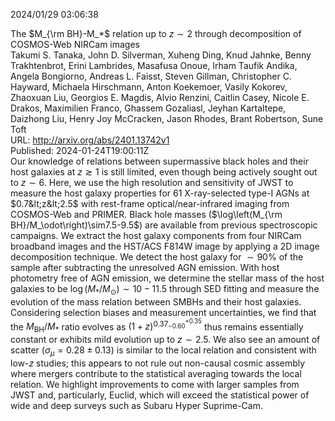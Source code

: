2024/01/29 03:06:38  

The $M_{\rm BH}-M_*$ relation up to $z\sim2$ through decomposition of
  COSMOS-Web NIRCam images  
Takumi S. Tanaka, John D. Silverman, Xuheng Ding, Knud Jahnke, Benny Trakhtenbrot, Erini Lambrides, Masafusa Onoue, Irham Taufik Andika, Angela Bongiorno, Andreas L. Faisst, Steven Gillman, Christopher C. Hayward, Michaela Hirschmann, Anton Koekemoer, Vasily Kokorev, Zhaoxuan Liu, Georgios E. Magdis, Alvio Renzini, Caitlin Casey, Nicole E. Drakos, Maximilien Franco, Ghassem Gozaliasl, Jeyhan Kartaltepe, Daizhong Liu, Henry Joy McCracken, Jason Rhodes, Brant Robertson, Sune Toft  
URL: http://arxiv.org/abs/2401.13742v1  
Published: 2024-01-24T19:00:11Z  
  Our knowledge of relations between supermassive black holes and their host galaxies at $z\gtrsim1$ is still limited, even though being actively sought out to $z\sim6$. Here, we use the high resolution and sensitivity of JWST to measure the host galaxy properties for 61 X-ray-selected type-I AGNs at $0.7&lt;z&lt;2.5$ with rest-frame optical/near-infrared imaging from COSMOS-Web and PRIMER. Black hole masses ($\log\left(M_{\rm BH}/M_\odot\right)\sim7.5-9.5$) are available from previous spectroscopic campaigns. We extract the host galaxy components from four NIRCam broadband images and the HST/ACS F814W image by applying a 2D image decomposition technique. We detect the host galaxy for $\sim90\%$ of the sample after subtracting the unresolved AGN emission. With host photometry free of AGN emission, we determine the stellar mass of the host galaxies to be $\log\left(M_*/M_\odot\right)\sim10-11.5$ through SED fitting and measure the evolution of the mass relation between SMBHs and their host galaxies. Considering selection biases and measurement uncertainties, we find that the $M_\mathrm{ BH}/M_*$ ratio evolves as $\left(1+z\right)^{0.37_{-0.60}^{+0.35}}$ thus remains essentially constant or exhibits mild evolution up to $z\sim2.5$. We also see an amount of scatter ($\sigma_{\mu}=0.28\pm0.13$) is similar to the local relation and consistent with low-$z$ studies; this appears to not rule out non-causal cosmic assembly where mergers contribute to the statistical averaging towards the local relation. We highlight improvements to come with larger samples from JWST and, particularly, Euclid, which will exceed the statistical power of wide and deep surveys such as Subaru Hyper Suprime-Cam.   

